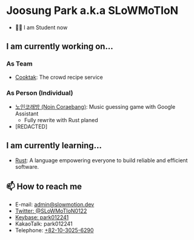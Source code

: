 # Joosung Park a.k.a SLoWMoTIoN
* 👨‍🎓 I am Student now

## I am currently working on...

### As Team
* [Cooktak](https://github.com/cooktak/): The crowd recipe service

### As Person (Individual)
* [노인코래방 (Noin Coraebang)](https://github.com/park012241/noin-coraebang): Music guessing game with Google Assistant
    * Fully rewrite with Rust planed
* [REDACTED]

## I am currently learning...
* [Rust](https://www.rust-lang.org/): A language empowering everyone to build reliable and efficient software.

## 📫 How to reach me
* E-mail: [admin@slowmotion.dev](mailto:admin@slowmotion.dev)
* [Twitter: @SLoWMoTIoN0122](https://twitter.com/SLoWMoTIoN0122)
* [Keybase: park012241](https://kaybase.io/park012241)
* KakaoTalk: park012241
* Telephone: [+82-10-3025-6290](tel:+82-10-3025-6290)

<!--
**park012241/park012241** is a ✨ _special_ ✨ repository because its `README.md` (this file) appears on your GitHub profile.

Here are some ideas to get you started:

- 🔭 I’m currently working on ...
- 🌱 I’m currently learning ...
- 👯 I’m looking to collaborate on ...
- 🤔 I’m looking for help with ...
- 💬 Ask me about ...
- 📫 How to reach me: ...
- 😄 Pronouns: ...
- ⚡ Fun fact: ...
-->
